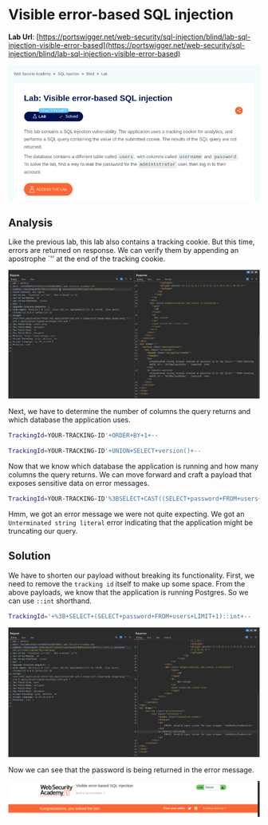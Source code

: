 # Visible error-based SQL injection

**Lab Url**: [https://portswigger.net/web-security/sql-injection/blind/lab-sql-injection-visible-error-based](https://portswigger.net/web-security/sql-injection/blind/lab-sql-injection-visible-error-based)

![Lab Description](img/lab-description.png)

## Analysis

Like the previous lab, this lab also contains a tracking cookie. But this time, errors are returned on response. We can verify them by appending an apostrophe `'' at the end of the tracking cookie.

![Internal Server Error](img/internal-server-error.png)

Next, we have to determine the number of columns the query returns and which database the application uses.

```bash
TrackingId=YOUR-TRACKING-ID'+ORDER+BY+1+--
```

```bash
TrackingId=YOUR-TRACKING-ID'+UNION+SELECT+version()+--
```

Now that we know which database the application is running and how many columns the query returns. We can move forward and craft a payload that exposes sensitive data on error messages.

```bash
TrackingId=YOUR-TRACKING-ID'%3BSELECT+CAST((SELECT+password+FROM+users+LIMIT+1)+AS+int)+--
```

Hmm, we got an error message we were not quite expecting. We got an `Unterminated string literal` error indicating that the application might be truncating our query.

## Solution

We have to shorten our payload without breaking its functionality. First, we need to remove the `tracking id` itself to make up some space. From the above payloads, we know that the application is running Postgres. So we can use `::int` shorthand.

```bash
TrackingId='+%3B+SELECT+(SELECT+password+FROM+users+LIMIT+1)::int+--
```

![Password in error message](img/password-in-error-message.png)

Now we can see that the password is being returned in the error message.

![Lab Solved](img/lab-solved.png)
